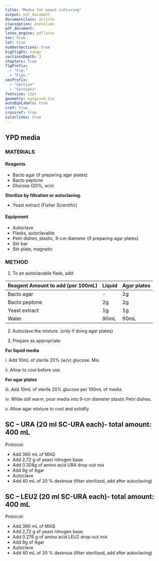 ```yaml
---
title: "Media for yeast culturing"
output: pdf_document
documentclass: article
classoption: onecolumn
pdf_document:
latex_engine: pdflatex
toc: true
lof: true
numberSections: true
highlight: tango
sectionsDepth: 3
chapters: True
figPrefix:
  - "Fig."
  - "Figs."
secPrefix:
  - "Section"
  - "Sections"
fontsize: 12pt
geometry: margin=0.5in
autoEqnLabels: true
cref: true
crossref: true
colorlinks: true
---
```



## YPD media
 
### MATERIALS
#### Reagents
- Bacto agar (if preparing agar plates)
- Bacto peptone 
- Glucose (20%, w/v)

**Sterilize by filtration or autoclaving.**

- Yeast extract (Fisher Scientific)

#### Equipment
- Autoclave
- Flasks, autoclavable
- Petri dishes, plastic, 9-cm diameter (if preparing agar plates)
- Stir bar
- Stir plate, magnetic


 
### METHOD

1. To an autoclavable flask, add:


|Reagent	Amount to add (per 100mL)| Liquid 	| Agar plates |
|-| -	|-	|
|Bacto agar | -	| 2g	|
|Bacto peptone| 2g	| 2g	|
|Yeast extract| 1g	| 1g	|
|Water| 90mL	| 90mL	|


2. Autoclave the mixture. (only if doing agar plates)

3. Prepare as appropriate:

**For liquid media**

i. Add 10mL of sterile 20% (w/v) glucose. Mix.

ii. Allow to cool before use.

**For agar plates**

iii. Add 10mL of sterile 20% glucose per 100mL of media.

iv. While still warm, pour media into 9-cm diameter plastic Petri dishes.

v. Allow agar mixture to cool and solidify.


## SC – URA (20 ml SC-URA each)- total amount: 400 mL

Protocol:

- Add 360 mL of MiliQ
- Add 2,72 g  of  yeast nitrogen base.
- Add 0.308g of amino acid URA drop-out mix
- Add 8g of Agar
- Autoclave
- Add 40 mL of 20 % dextrose (filter sterilized, add after autoclaving)

## SC – LEU2 (20 ml SC-URA each)- total amount: 400 mL

Protocol:

- Add 360 mL of MiliQ
- Add 2,72 g  of  yeast nitrogen base.
- Add 0.276 g of amino acid LEU2 drop-out mix
- Add 8g of Agar
- Autoclave
- Add 40 mL of 20 % dextrose (filter sterilized, add after autoclaving)
